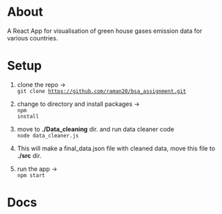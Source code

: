 # About

A React App for visualisation of green house gases emission data for various countries. 

# Setup

1. clone the repo -> <br/>
<code>git clone https://github.com/raman20/bsa_assignment.git</code>

2. change to directory and install packages -> <br/>
<code>npm install</code>

3. move to <b>./Data_cleaning</b> dir. and run data cleaner code<br/>
<code>node data_cleaner.js</code>

4. This will make a final_data.json file with cleaned data, move this file to <b>./src</b> dir.

5. run the app -><br>
<code>npm start</code>


# Docs